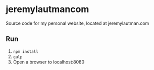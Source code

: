 # jeremylautmancom
Source code for my personal website, located at jeremylautman.com

## Run ##
1. `npm install`
1. `gulp`
1. Open a browser to localhost:8080
